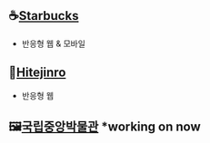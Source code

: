 ## ☕[Starbucks](https://youbine.github.io/Webpage_CloneCoding/Starbucks/index.html)

- 반응형 웹 & 모바일

## 🍺[Hitejinro](https://youbine.github.io/Webpage_CloneCoding/Hitejinro/index.html)

- 반응형 웹

## 🖼[국립중앙박물관](https://youbine.github.io/Webpage_CloneCoding/Museum/index.html) \*working on now

